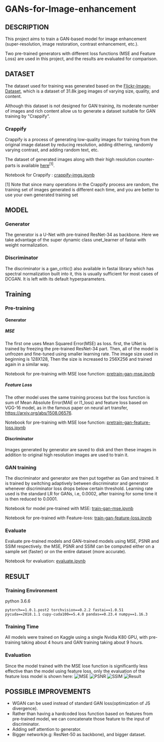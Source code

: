 # GANs-for-Image-enhancement

## DESCRIPTION

This project aims to train a GAN-based model for image enhancement (super-resolution, image restoration, contrast enhancement, etc.).

Two pre-trained generators with different loss functions (MSE and Feature Loss) are used in this project, and the results are evaluated for comparison.

## DATASET

The dataset used for training was generated based on the [Flickr-Image-Dataset](https://www.kaggle.com/hsankesara/flickr-image-dataset), which is a dataset of 31.8k jpeg images of varying size, quality, and content.

Although this dataset is not designed for GAN training, its moderate number of images and rich content allow us to generate a dataset suitable for GAN training by "Crappify".

### Crappify

Crappify is a process of generating low-quality images for training from the original image dataset by reducing resolution, adding dithering, randomly varying contrast, and adding random text, etc.

The dataset of generated images along with their high resolution counter-parts is available [here](https://www.kaggle.com/greenahn/flickrproc)<sup>[1]</sup>.

Notebook for Crappify : [crappify-imgs.ipynb](https://github.com/isep-EoT-12/GAN-Image-Enhancement/blob/f62bac1f41442e0f8f2793605b777d2d155e6bb1/1.Crappify/crappify-imgs.ipynb)

[1] Note that since many operations in the Crappify process are random, the training set of images generated is different each time, and you are better to use your own generated training set

## MODEL

### Generator

The generator is a U-Net with pre-trained ResNet-34 as backbone. Here we take advantage of the super dynamic class unet_learner of fastai with weight normalization.

### Discriminator

The discriminator is a gan_critic() also available in fastai library which has spectral normalization built into it, this is usually sufficient for most cases of DCGAN. It is left with its default hyperparameters.

## Training

### Pre-training

#### Generator

##### MSE

The first one uses Mean Squared Error(MSE) as loss. first, the UNet is trained by freezing the pre-trained ResNet-34 part. Then, all of the model is unfrozen and fine-tuned using smaller learning rate. The image size used in beginning is 128X128, Then the size is increased to 256X256 and trained again in a similar way.

Notebook for pre-training with MSE lose function: [pretrain-gan-mse.ipynb](https://github.com/isep-EoT-12/GAN-Image-Enhancement/blob/f62bac1f41442e0f8f2793605b777d2d155e6bb1/2.Pretrain/pretrain-gan-mse.ipynb)

##### Feature Loss

The other model uses the same training process but the loss function is sum of Mean Absolute Error(MAE or l1_loss) and feature loss based on VGG-16 model, as in the famous paper on neural art transfer, <https://arxiv.org/abs/1508.06576>.

Notebook for pre-training with MSE lose function: [pretrain-gan-feature-loss.ipynb](https://github.com/isep-EoT-12/GAN-Image-Enhancement/blob/f62bac1f41442e0f8f2793605b777d2d155e6bb1/2.Pretrain/pretrain-gan-feature-loss.ipynb)

#### Discriminator

Images generated by generator are saved to disk and then these images in addition to original high resolution images are used to train it.

### GAN training

The discriminator and generator are then put together as Gan and trained.
It is trained by switching adaptively between discriminator and generator whenever discriminator loss drops below certain threshold.
Learning rate used is the standard LR for GANs, i.e, 0.0002, after training for some time it is then reduced to 0.0001.

Notebook for model pre-trained with MSE: [train-gan-mse.ipynb](https://github.com/isep-EoT-12/GAN-Image-Enhancement/blob/f62bac1f41442e0f8f2793605b777d2d155e6bb1/3.GAN/train-gan-mse.ipynb)

Notebook for pre-trained with Feature-loss: [train-gan-feature-loss.ipynb](https://github.com/isep-EoT-12/GAN-Image-Enhancement/blob/f62bac1f41442e0f8f2793605b777d2d155e6bb1/3.GAN/train-gan-feature-loss.ipynb)

### Evaluate

Evaluate pre-trained models and GAN-trained models using MSE, PSNR and SSIM respectively. the MSE, PSNR and SSIM can be computed either on a sample set (faster) or on the entire dataset (more accurate).

Notebook for evaluation: [evaluate.ipynb](https://github.com/isep-EoT-12/GAN-Image-Enhancement/blob/f62bac1f41442e0f8f2793605b777d2d155e6bb1/4.Evaluate/evaluate.ipynb)

## RESULT

### Training Environment

python 3.6.6

```shell
pytorch==1.0.1.post2 torchvision==0.2.2 fastai==1.0.51 pycuda==2018.1.1 cupy-cuda100==5.4.0 pandas==0.23.4 numpy==1.16.3
```

### Training Time

All models were trained on Kaggle using a single Nvidia K80 GPU, with pre-training taking about 4 hours and GAN training taking about 9 hours.

### Evaluation

Since the model trained with the MSE lose function is significantly less effective than the model using feature loss, only the evaluation of the feature loss model is shown here:
![MSE](https://github.com/isep-EoT-12/GAN-Image-Enhancement/blob/master/Result/MSE.jpg?raw=true)
![PSNR](https://github.com/isep-EoT-12/GAN-Image-Enhancement/blob/master/Result/PSNR.jpg?raw=true)
![SSIM](https://github.com/isep-EoT-12/GAN-Image-Enhancement/blob/master/Result/SSIM.jpg?raw=true)
![Result](https://github.com/isep-EoT-12/GAN-Image-Enhancement/blob/master/Result/Result.png?raw=true)

## POSSIBLE IMPROVEMENTS

-   WGAN can be used instead of standard GAN loss(optimization of JS divergence).
-   Rather than having a hardcoded loss function based on features from pre-trained model, we can concatenate those feature to the input of discriminator.
-   Adding self attention to generator.
-   Bigger network(e.g: ResNet-50 as backbone), and bigger dataset.
